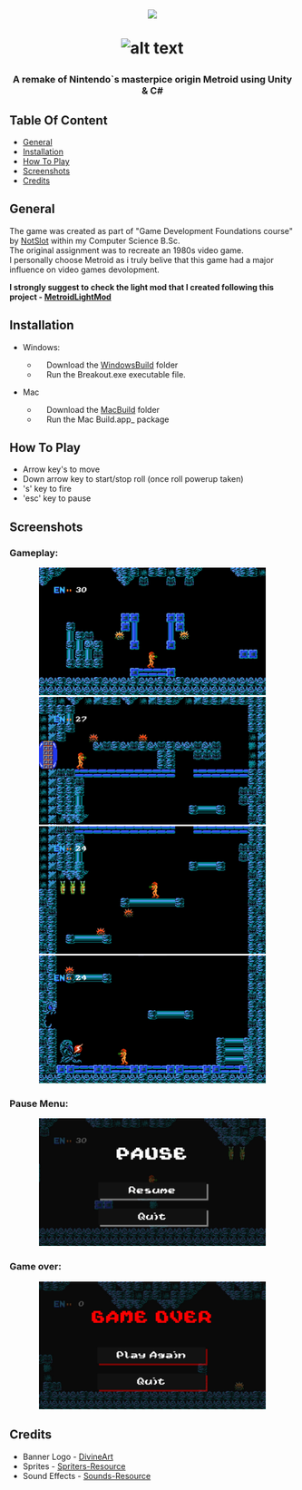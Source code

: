 
<h1 align="center">
  <img src="Images/MetroidBanner.png"/>
  
 ![_alt text_](https://img.shields.io/badge/Platforms-windows_|_macos-blue??style=for-the-badge)

  </h1>
<h3 align="center">  
  
  A remake of Nintendo`s masterpice origin Metroid using Unity & C#
  </h3>
  
## Table Of Content

- [General](#general)
- [Installation](#installation)
- [How To Play](#howtoplay)
- [Screenshots](#screenshots)
- [Credits](#credits)  

## General

The game was created as part of "Game Development Foundations course" by [NotSlot](https://github.com/notslot) within my Computer Science B.Sc.  
The original assignment was to recreate an 1980s video game.  
I personally choose Metroid as i truly belive that this game had a major influence on video games devolopment.  
  
**I strongly suggest to check the light mod that I created following this project - [MetroidLightMod](https://github.com/ArnonGuttel/MetroidLightMod)** 

## Installation

- Windows:      
  - &emsp; Download the [WindowsBuild](https://github.com/ArnonGuttel/MetroidRemake/tree/main/WindowsBuild) folder 
  - &emsp; Run the Breakout.exe executable file.
 
 - Mac
   - &emsp; Download the [MacBuild](https://github.com/ArnonGuttel/MetroidRemake/tree/main/MacBuild.app/Contents) folder 
   - &emsp; Run the  Mac Build.app_ package

## How&nbsp;To&nbsp;Play
- Arrow key's to move
- Down arrow key to start/stop roll (once roll powerup taken)
- 's' key to fire
- 'esc' key to pause 

## Screenshots

  <h3>Gameplay:</h3>
<p align="center">
 <img src="Images/Gameplay1.jpeg" width="400"/>
 <img src="Images/Gameplay3.jpeg" width="400"/>
 <img src="Images/Gameplay4.jpeg" width="400"/>
 <img src="Images/Gameplay5.jpeg" width="400"/>
</p>

  <h3>Pause Menu:</h3>
 <p align="center">
  <img src="Images/PauseMenu.jpeg" width="400"/>
 </p>
 
  <h3>Game over:</h3>
 <p align="center"> 
  <img src="Images/GameOverMenu.jpeg" width="400"/>
 </p>

## Credits 
- Banner Logo - [DivineArt](https://www.deviantart.com/imleerobson/art/Metroid-Title-Screen-Vector-Logo-1987-703268172)
- Sprites - [Spriters-Resource](https://www.spriters-resource.com/nes/metroid/)
- Sound Effects - [Sounds-Resource](https://www.sounds-resource.com/nes/metroid/sound/4866/)
